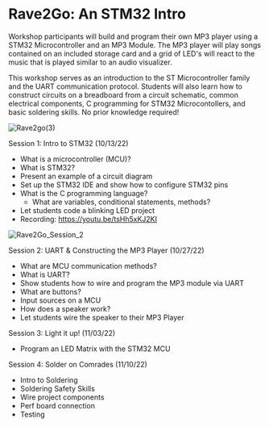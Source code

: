 # Rave2Go: An STM32 Intro
Workshop participants will build and program their own MP3 player using a STM32 Microcontroller and an MP3 Module. The MP3 player will play songs contained on an included storage card and a grid of LED's will react to the music that is played similar to an audio visualizer.

This workshop serves as an introduction to the ST Microcontroller family and the UART communication protocol. Students will also learn how to construct circuits on a breadboard from a circuit schematic, common electrical components, C programming for STM32 Microcontollers, and basic soldering skills. No prior knowledge required!
 
![Rave2go(3)](https://user-images.githubusercontent.com/25860232/196050527-c29515f6-4a42-48fa-b04e-8e4bf05a8d07.png)

Session 1: Intro to STM32 (10/13/22)
  - What is a microcontroller (MCU)?
  - What is STM32?
  - Present an example of a circuit diagram
  - Set up the STM32 IDE and show how to configure STM32 pins
  - What is the C programming language?
      - What are variables, conditional statements, methods?
  - Let students code a blinking LED project
  - Recording: https://youtu.be/tsHh5xKJ2KI

![Rave2Go_Session_2](https://user-images.githubusercontent.com/25860232/195998130-08edfeb0-eb30-4636-92e1-5680c82fe9d6.png)

Session 2: UART & Constructing the MP3 Player (10/27/22)
- What are MCU communication methods?
- What is UART?
- Show students how to wire and program the MP3 module via UART
- What are buttons?
- Input sources on a MCU
- How does a speaker work?
- Let students wire the speaker to their MP3 Player

Session 3: Light it up! (11/03/22)
- Program an LED Matrix with the STM32 MCU
 
Session 4: Solder on Comrades (11/10/22)
- Intro to Soldering
- Soldering Safety Skills
- Wire project components
- Perf board connection
- Testing
